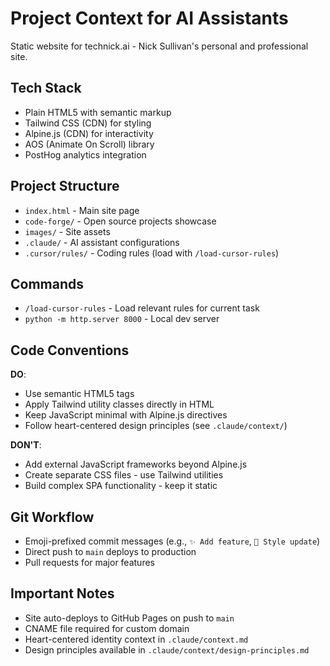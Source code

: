# Project Context for AI Assistants

Static website for technick.ai - Nick Sullivan's personal and professional site.

## Tech Stack

- Plain HTML5 with semantic markup
- Tailwind CSS (CDN) for styling
- Alpine.js (CDN) for interactivity
- AOS (Animate On Scroll) library
- PostHog analytics integration

## Project Structure

- `index.html` - Main site page
- `code-forge/` - Open source projects showcase
- `images/` - Site assets
- `.claude/` - AI assistant configurations
- `.cursor/rules/` - Coding rules (load with `/load-cursor-rules`)

## Commands

- `/load-cursor-rules` - Load relevant rules for current task
- `python -m http.server 8000` - Local dev server

## Code Conventions

**DO**:
- Use semantic HTML5 tags
- Apply Tailwind utility classes directly in HTML
- Keep JavaScript minimal with Alpine.js directives
- Follow heart-centered design principles (see `.claude/context/`)

**DON'T**:
- Add external JavaScript frameworks beyond Alpine.js
- Create separate CSS files - use Tailwind utilities
- Build complex SPA functionality - keep it static

## Git Workflow

- Emoji-prefixed commit messages (e.g., `✨ Add feature`, `🎨 Style update`)
- Direct push to `main` deploys to production
- Pull requests for major features

## Important Notes

- Site auto-deploys to GitHub Pages on push to `main`
- CNAME file required for custom domain
- Heart-centered identity context in `.claude/context.md`
- Design principles available in `.claude/context/design-principles.md`